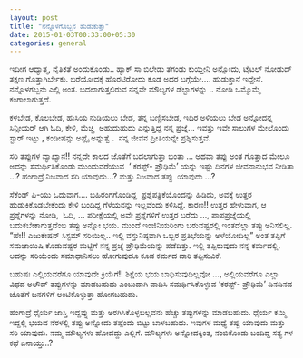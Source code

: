 ```yaml
--- 
layout: post 
title: "ನನ್ನೊಳಗೊಬ್ಬನ ಹುಡುಕುತ್ತಾ" 
date: 2015-01-03T00:33:00+05:30
categories: general
---
```


ಇದೀಗ ಆಧ್ಯಾತ್ಮ, ನೈತಿಕತೆ ಅಂದುಕೊಂಡು.. ಹ್ಯಾಕ್ ಸಾ ಬಿಲೇಡು ತಗಂಡು ಕುಯ್ತೀನಿ
ಅನ್ನೋದು,
ಟೈಟಲ್ ನೋಡುದ್ ತಕ್ಷಣ ಗೊತ್ತಾಗಿರ್ಬೇಕು.
ಬರೆಯೋದಕ್ಕೆ ಹೊರಟಿರೋದು ಕೂಡ ಅದರ ಬಗ್ಗೆಯೇ….
ಹುಡುಕ್ತಾನೆ ಇದ್ದೇನೆ. ನನ್ನೊಳಗಬ್ಬನು ಎಲ್ಲಿ ಅಂತ. ಬದಲಾಗುತ್ತಲಿರುವ ನನ್ನವೇ
ಮೌಲ್ಯಗಳ ಡೆಲ್ಟಾಗಳನ್ನು .. ನೋಡಿ ಒಮ್ಮೊಮ್ಮೆ ಕಂಗಾಲಾಗುತ್ತದೆ.
<!--more-->
ಕಳಬೇಡ, ಕೊಲಬೇಡ, ಹುಸಿಯ ನುಡಿಯಲು ಬೇಡ, ತನ್ನ ಬಣ್ಣಿಸಬೇಡ, ಇದಿರ ಅಳಿಯಲು ಬೇಡ
ಅನ್ನೋದನ್ನ ಸಿನ್ಸೀಯರ್ ಆಗಿ ಓದಿ, ಕೇಳಿ, ಮೆಚ್ಚಿ  ಅಹುದುಹುದು ಎನ್ನುತ್ತಿದ್ದ ನನ್ನ
ಪ್ರಜ್ನೆ…
ಇವತ್ತು ಇವೇ ಸಾಲುಗಳ ಮೇಲೊಂದು ಸ್ಟಾರ್ ಇಟ್ಟು , ಕಂಡೀಷನ್ಸು ಅಪ್ಲೈ ಅನ್ನುತ್ವೆ .
 ನನ್ನ ಜೀವನ ಪ್ರೀತಿಯನ್ನೇ ಪ್ರಶ್ನಿಸುತ್ತವೆ.

ಸರಿ ತಪ್ಪುಗಳ ವ್ಯಾಖ್ಯಾನ!! ನನ್ನದೇ ಕಾಲದ ಜೊತೆಗೆ ಬದಲಾಗುತ್ತಾ ಬಂತಾ … ಅಥವಾ
ತಪ್ಪು ಅಂತ ಗೊತ್ತಾದ ಮೇಲೂ ಅದನ್ನು ಸಮರ್ಥಿಸಿಕೊಂಡು ಮುಂದುವರೆಯುವ  ‘ ಕರಪ್ಟ್-
ಪ್ರೌಢಿಮೆ’ ಯನ್ನು ಇಷ್ಟು ದಿನಗಳ ಜೀವನಾನುಭವ ನೀಡಿತಾ …?
ಹಂಗಾದ್ರೆ ನಿಜವಾದ ಸರಿ ಯಾವುದು…? ಮತ್ತು ನಿಜವಾದ ತಪ್ಪು  ಯಾವುದು …?

ಸೆಕೆಂಡ್ ಪಿ-ಯು ಓದುವಾಗ….
ಬಹಿರಂಗಗೊಂಡಿದ್ದ  ಪ್ರಶ್ನೆಪತ್ರಿಕೆಯೊಂದನ್ನು ಹಿಡಿದು, ಅವಕ್ಕೆ ಉತ್ತರ
ಹುಡುಕಿಕೊಡಬೇಕೆಂದು ಕೇಳಿ ಬಂದಿದ್ದ ಗೆಳೆಯನನ್ನು ಇಲ್ಲವೆಂದು ಕಳಿಸಿದ್ದೆ.
ಕಾರಣ!! ಉತ್ತರ ಹೇಳುವಾಗ, ಆ ಪ್ರಶ್ನೆಗಳನ್ನು ನೋಡಿ,  ಓದಿ, … ಪರೀಕ್ಷೆಯಲ್ಲಿ ಅವೇ
ಪ್ರಶ್ನೆಗಳಿಗೆ ಉತ್ತರ ಬರೆದು …, ಪಾಪಪ್ರಜ್ನೆಯಲ್ಲಿ ಬದುಕಬೇಕಾಗುತ್ತದೆಂಬ ತಪ್ಪು
ಅನ್ನೋ ಭಯ.
ಮುಂದೆ ಇಂಜಿನಿಯರಿಂಗು ಬರುವಷ್ಟರಲ್ಲಿ ಇಂತದೆಲ್ಲಾ ತಪ್ಪು ಅನಿಸಲಿಲ್ಲ.
“ಹೇ!! ಎಜುಕೇಷನ್ ಸಿಸ್ಟಮ್ ಸರಿಯಿಲ್ಲ.. ಇಲ್ಲಿ ವಸ್ತುನಿಷ್ಠವಾಗಿ ಒಬ್ಬರ
ಪ್ರತಿಭೆಯನ್ನು ಅಳೆಯೋದಿಲ್ಲ” ಅಂತ ತಪ್ಪಿಗೆ ಸಮಜಾಯಿಷಿ ಕೊಡುವಷ್ಟರ ಮಟ್ಟಿಗೆ ನನ್ನ
ಪ್ರಜ್ನೆ ಪ್ರೌಢಿಮೆಯನ್ನು ಪಡೆದಿತ್ತು.
ಇಲ್ಲಿ ತಪ್ಪಿರುವುದು ನನ್ನ ಕರ್ಮದಲ್ಲಿ. ಅದನ್ನು ಸರಿಯೆಂದು ಸಮಾಧಾನಿಸಲು ಹೋಗುವುದೂ
ಕೂಡ ಕರ್ಮದ ದಾರಿ ತಪ್ಪಿಸುವಿಕೆ.

ಬಹುಷಃ ಎಲ್ಲಿಯವರೆಗೂ ಯಾವುದೇ ಕ್ರಿಯೆಗೆ!! ಶಿಕ್ಷೆಯ ಭಯ ಬಾಧಿಸುವುದಿಲ್ಲವೋ …,
ಅಲ್ಲಿಯವರೆಗೂ ಎಲ್ಲಾ ವಿಧದ ಅಲೌಡ್ ತಪ್ಪುಗಳನ್ನು ಮಾಡಬಹುದು ಎಂಬುದಾಗಿ ವಾದಿಸಿ
ಸಮರ್ಥಿಸಿಕೊಳ್ಳುವ
‘ಕರಪ್ಟ್- ಪ್ರೌಢಿಮೆ’ ದಿನದಿನದ ಜೊತೆಗೆ ಜನಗಳಿಗೆ ಅಂಟಿಕೊಳ್ಳುತ್ತಾ ಹೋಗಬಹುದು.

ಹಂಗಾದ್ರೆ ಧೈರ್ಯ ಜಾಸ್ತಿ ಇದ್ದವ್ನು ಮತ್ತು ಅರಗಿಸಿಕೊಳ್ಳಬಲ್ಲವನು ಹೆಚ್ಚು
ತಪ್ಪುಗಳನ್ನು ಮಾಡಬಹುದು. ಧೈರ್ಯ ಕಮ್ಮಿ ಇದ್ದಲ್ಲಿ ಭಯದ ನೆರಳಲ್ಲಿ ತಪ್ಪು ಅನ್ನೋದು
ತಪ್ಪೆಂದು ಬಿಟ್ಟು ಬಾಳಬಹುದು. ಇವುಗಳ ಮಧ್ಯೆ ತಪ್ಪು ಯಾವುದು ಮತ್ತು ಸರಿ ಯಾವುದು.
ನಮ್ಮ ಮೌಲ್ಯಗಳು ಹೋದದ್ದು ಎಲ್ಲಿಗೆ.
ಮೌಲ್ಯಗಳು ಅನ್ನೋದಕ್ಕಿಂತ, ನಂಬಿಕೊಂಡು ಬಂದಿದ್ದ ಸತ್ಯ ಗಳ ಕಥೆ ಏನಾಯ್ತು..?
